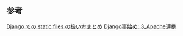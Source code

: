


## 参考
[Django での static files の扱い方まとめ](https://hideharaaws.hatenablog.com/entry/2014/12/12/230825)
[Django事始め: 3_Apache連携](https://qiita.com/roy29fuku/items/578de62fbdd65f8ffbaa)  
